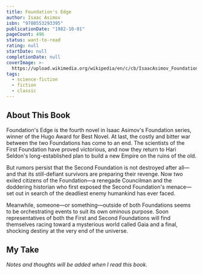 ```yaml
---
title: Foundation's Edge
author: Isaac Asimov
isbn: "9780553293395"
publicationDate: "1982-10-01"
pageCount: 496
status: want-to-read
rating: null
startDate: null
completionDate: null
coverImage: >-
  https://upload.wikimedia.org/wikipedia/en/c/cb/IsaacAsimov_Foundation%27sEdge.jpg
tags:
  - science-fiction
  - fiction
  - classic
---
```


## About This Book

Foundation's Edge is the fourth novel in Isaac Asimov's Foundation series, winner of the Hugo Award for Best Novel. At last, the costly and bitter war between the two Foundations has come to an end. The scientists of the First Foundation have proved victorious, and now they return to Hari Seldon's long-established plan to build a new Empire on the ruins of the old.

But rumors persist that the Second Foundation is not destroyed after all—and that its still-defiant survivors are preparing their revenge. Now two exiled citizens of the Foundation—a renegade Councilman and the doddering historian who first exposed the Second Foundation's menace—set out in search of the deadliest enemy humankind has ever faced.

Meanwhile, someone—or something—outside of both Foundations seems to be orchestrating events to suit its own ominous purpose. Soon representatives of both the First and Second Foundations will find themselves racing toward a mysterious world called Gaia and a final, shocking destiny at the very end of the universe.

## My Take

_Notes and thoughts will be added when I read this book._
